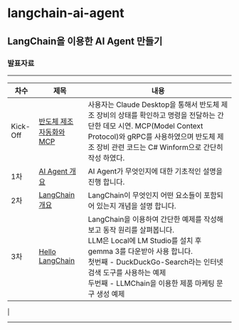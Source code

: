 # langchain-ai-agent
## LangChain을 이용한 AI Agent 만들기</br>

### 발표자료

---
|차수 | 제목 | 내용|
|----|----|----|
|Kick-Off|[반도체 제조 자동화와 MCP](https://docs.google.com/presentation/d/e/2PACX-1vS1LhgfxX-cLvdOqHZUzaug5RVNA3HpVKCvh4LmY3cu-VN6BHwEa3XeL4MW1xnFJgX4s4yswZ4TzvBZ/pub?start=false&loop=false&delayms=3000)| 사용자는 Claude Desktop을 통해서 반도체 제조 장비의 상태를 확인하고 명령을 전달하는 간단한 데모 시연. MCP(Model Context Protocol)와 gRPC를 사용하였으며 반도체 제조 장비 관련 코드는 C# Winform으로 간단히 작성 하였다.
|1차|[AI Agent 개요](https://docs.google.com/presentation/d/e/2PACX-1vS8PxI1qIIcnjHIFFLYpv9qSvJI7d2bumWUxQhr0VykbpxnTA6BCUtRXH0AbWAVw7H9V9jiA2r3RAuN/pub?start=false&loop=false&delayms=3000)|AI Agent가 무엇인지에 대한 기초적인 설명을 진행 합니다.|
|2차|[LangChain 개요](https://docs.google.com/presentation/d/e/2PACX-1vQ57FSCWyOcfLJL_jTw7_ZEtLLg7oL0sraQi9tJvVdnC58iXYVMUkOW0lpQ7_ANmIVC9kTmjE1E1Vkn/pub?start=false&loop=false&delayms=3000)|LangChain이 무엇인지 어떤 요소들이 포함되어 있는지 개념을 설명 합니다.|
|3차|[Hello LangChain](https://docs.google.com/presentation/d/e/2PACX-1vSG4_Xg1vWKlYyKy2bgnvpvAQg75Rgli-_TV1Rwcob8ODeQ0nveqCBk1p_fjL1Smwvur_jTfCYf7IVU/pub?start=false&loop=false&delayms=3000)| LangChain을 이용하여 간단한 예제를 작성해보고 동작 원리를 살펴봅니다.</br> LLM은 Local에 LM Studio를 설치 후 gemma 3를 다운받아 사용 합니다.</br>첫번째 - DuckDuckGo-Search라는 인터넷 검색 도구를 사용하는 예제</br>두번째 - LLMChain을 이용한 제품 마케팅 문구 생성 예제|
|

---


